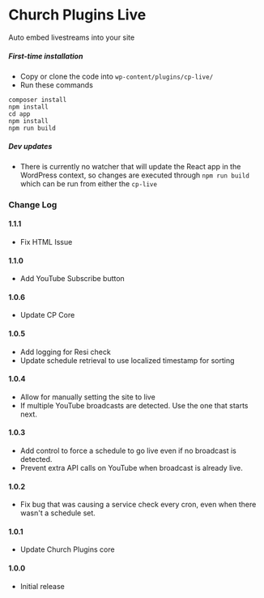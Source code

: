 # Church Plugins Live
Auto embed livestreams into your site

##### First-time installation  #####

- Copy or clone the code into `wp-content/plugins/cp-live/`
- Run these commands
```
composer install
npm install
cd app
npm install
npm run build
```

##### Dev updates  #####

- There is currently no watcher that will update the React app in the WordPress context, so changes are executed through `npm run build` which can be run from either the `cp-live`

### Change Log

#### 1.1.1
* Fix HTML Issue

#### 1.1.0
* Add YouTube Subscribe button

#### 1.0.6
* Update CP Core

#### 1.0.5
* Add logging for Resi check
* Update schedule retrieval to use localized timestamp for sorting

#### 1.0.4
* Allow for manually setting the site to live
* If multiple YouTube broadcasts are detected. Use the one that starts next.

#### 1.0.3
* Add control to force a schedule to go live even if no broadcast is detected.
* Prevent extra API calls on YouTube when broadcast is already live.

#### 1.0.2
* Fix bug that was causing a service check every cron, even when there wasn't a schedule set.

#### 1.0.1
* Update Church Plugins core

#### 1.0.0
* Initial release

